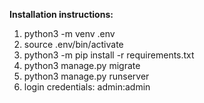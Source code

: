 **Installation instructions:**

1. python3 -m venv .env
2. source .env/bin/activate
3. python3 -m pip install -r requirements.txt
4. python3 manage.py migrate
5. python3 manage.py runserver
6. login credentials: admin:admin 